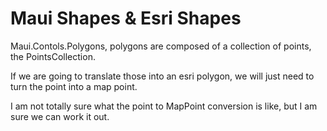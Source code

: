 # Maui Shapes & Esri Shapes

Maui.Contols.Polygons, polygons are composed of a collection of points, the PointsCollection. 

If we are going to translate those into an esri polygon, we will just need to turn the point into a map point.

I am not totally sure what the point to MapPoint conversion is like, but I am sure we can work it out.
